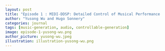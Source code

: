 ```yaml
---
layout: post
title: "Episode 1 : MIDI-DDSP: Detailed Control of Musical Performance via Hierarchical Modeling"
author: "Yusong Wu and Hugo Sonnery"
categories: journal
tags: [music-generation, audio, controllable-generation]
image: episode-1-yusong-wu.png
author_picture: yusong-wu.jpeg
illustration: illustration-yusong-wu.png
---
```

